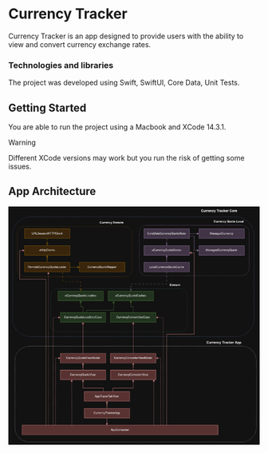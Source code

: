 Currency Tracker
==========
Currency Tracker is an app designed to provide users with the ability to view and convert currency exchange rates.

### Technologies and libraries
The project was developed using Swift, SwiftUI, Core Data, Unit Tests.

## Getting Started

You are able to run the project using a Macbook and XCode 14.3.1.
> [!WARNING]
> Different XCode versions may work but you run the risk of getting some issues.

## App Architecture

![](app-architecture.png)
